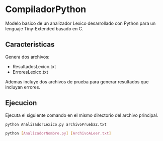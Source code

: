 # CompiladorPython

Modelo basico de un analizador Lexico desarrollado con Python para un lenguaje Tiny-Extended basado en C.

## Caracteristicas

Genera dos archivos:
- ResultadosLexico.txt
- ErroresLexico.txt

Ademas incluye dos archivos de prueba para generar resultados que incluyan errores.

## Ejecucion

Ejecuta el siguiente comando en el mismo directorio del archivo principal.

```sh
python AnalizadorLexico.py archivoPrueba2.txt
```

```sh
python [AnalizadorNombre.py] [ArchivoALeer.txt]
```

